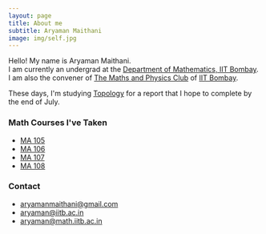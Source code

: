 ```yaml
---
layout: page
title: About me
subtitle: Aryaman Maithani
image: img/self.jpg
---
```


Hello! My name is Aryaman Maithani.  
I am currently an undergrad at the [Department of Mathematics, IIT Bombay](http://www.math.iitb.ac.in).  
I am also the convener of [The Maths and Physics Club](https://mnp-club.github.io) of [IIT Bombay](http://www.iitb.ac.in).

These days, I'm studying [Topology](https://en.wikipedia.org/wiki/Topology) for a report that I hope to complete by the end of July.

### Math Courses I've Taken
* [MA 105](https://portal.iitb.ac.in/asc/Courses/crsedetail.jsp?ccd=MA%20105) 
* [MA 106](https://portal.iitb.ac.in/asc/Courses/crsedetail.jsp?ccd=MA%20106)
* [MA 107](https://portal.iitb.ac.in/asc/Courses/crsedetail.jsp?ccd=MA%20107)
* [MA 108](https://portal.iitb.ac.in/asc/Courses/crsedetail.jsp?ccd=MA%20108)

### Contact

* [aryamanmaithani@gmail.com](mailto:aryamanmaithani@gmail.com)
* [aryaman@iitb.ac.in](mailto:aryaman@iitb.ac.in)
* [aryaman@math.iitb.ac.in](mailto:aryaman@math.iitb.ac.in)